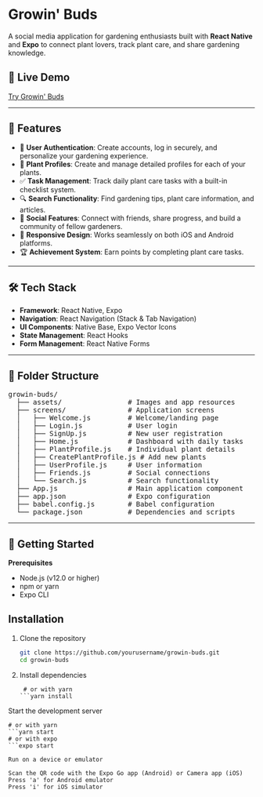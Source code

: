 # Growin' Buds
A social media application for gardening enthusiasts built with **React Native** and **Expo** to connect plant lovers, track plant care, and share gardening knowledge.

## 🌱 Live Demo
[Try Growin' Buds](https://growin-buds-demo.example.com/) <!-- Replace with your actual deployment link when available -->

---

## 🚀 Features
- 👤 **User Authentication**: Create accounts, log in securely, and personalize your gardening experience.
- 🌿 **Plant Profiles**: Create and manage detailed profiles for each of your plants.
- ✅ **Task Management**: Track daily plant care tasks with a built-in checklist system.
- 🔍 **Search Functionality**: Find gardening tips, plant care information, and articles.
- 👥 **Social Features**: Connect with friends, share progress, and build a community of fellow gardeners.
- 📱 **Responsive Design**: Works seamlessly on both iOS and Android platforms.
- 🏆 **Achievement System**: Earn points by completing plant care tasks.

---

## 🛠️ Tech Stack
- **Framework**: React Native, Expo
- **Navigation**: React Navigation (Stack & Tab Navigation)
- **UI Components**: Native Base, Expo Vector Icons
- **State Management**: React Hooks
- **Form Management**: React Native Forms

---

## 📁 Folder Structure
<pre lang="markdown">
growin-buds/
  ├── assets/                # Images and app resources
  ├── screens/               # Application screens
  │   ├── Welcome.js         # Welcome/landing page
  │   ├── Login.js           # User login
  │   ├── SignUp.js          # New user registration
  │   ├── Home.js            # Dashboard with daily tasks
  │   ├── PlantProfile.js    # Individual plant details
  │   ├── CreatePlantProfile.js # Add new plants
  │   ├── UserProfile.js     # User information
  │   ├── Friends.js         # Social connections
  │   └── Search.js          # Search functionality
  ├── App.js                 # Main application component
  ├── app.json               # Expo configuration
  ├── babel.config.js        # Babel configuration
  └── package.json           # Dependencies and scripts
</pre>

---

## 🚀 Getting Started

**Prerequisites**

* Node.js (v12.0 or higher)
* npm or yarn
* Expo CLI

## Installation

1. Clone the repository

   ```bash
   git clone https://github.com/yourusername/growin-buds.git
   cd growin-buds

2. Install dependencies
   ```bashnpm install
    # or with yarn
   ```yarn install

Start the development server
   ```bashnpm start
   # or with yarn
   ```yarn start
   # or with expo
   ```expo start

Run on a device or emulator

Scan the QR code with the Expo Go app (Android) or Camera app (iOS)
Press 'a' for Android emulator
Press 'i' for iOS simulator
